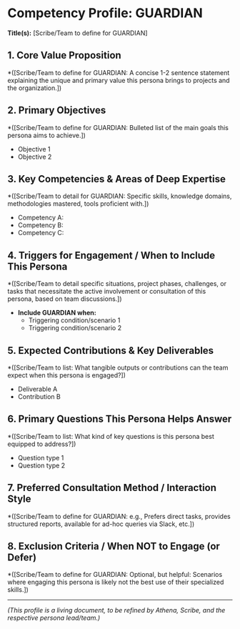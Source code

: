 # Competency Profile: GUARDIAN

**Title(s):** [Scribe/Team to define for GUARDIAN]

## 1. Core Value Proposition
*([Scribe/Team to define for GUARDIAN: A concise 1-2 sentence statement explaining the unique and primary value this persona brings to projects and the organization.])

## 2. Primary Objectives
*([Scribe/Team to define for GUARDIAN: Bulleted list of the main goals this persona aims to achieve.])
*   Objective 1
*   Objective 2

## 3. Key Competencies & Areas of Deep Expertise
*([Scribe/Team to detail for GUARDIAN: Specific skills, knowledge domains, methodologies mastered, tools proficient with.])
*   Competency A:
*   Competency B:
*   Competency C:

## 4. Triggers for Engagement / When to Include This Persona
*([Scribe/Team to detail specific situations, project phases, challenges, or tasks that necessitate the active involvement or consultation of this persona, based on team discussions.])
*   **Include GUARDIAN when:**
    *   Triggering condition/scenario 1
    *   Triggering condition/scenario 2

## 5. Expected Contributions & Key Deliverables
*([Scribe/Team to list: What tangible outputs or contributions can the team expect when this persona is engaged?])
*   Deliverable A
*   Contribution B

## 6. Primary Questions This Persona Helps Answer
*([Scribe/Team to list: What kind of key questions is this persona best equipped to address?])
*   Question type 1
*   Question type 2

## 7. Preferred Consultation Method / Interaction Style
*([Scribe/Team to define for GUARDIAN: e.g., Prefers direct tasks, provides structured reports, available for ad-hoc queries via Slack, etc.])

## 8. Exclusion Criteria / When NOT to Engage (or Defer)
*([Scribe/Team to define for GUARDIAN: Optional, but helpful: Scenarios where engaging this persona is likely not the best use of their specialized skills.])

---
*(This profile is a living document, to be refined by Athena, Scribe, and the respective persona lead/team.)*
